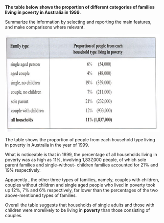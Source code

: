 **The table below shows the proportion of different categories of families living in poverty in Australia in 1999.**

Summarize the information by selecting and reporting the main features, and make comparisons where relevant.

![](/assets/4-1.jpg)

The table shows the proportion of people from each household type living in poverty in Australia in the year of 1999.

What is noticeable is that in 1999, the percentage of all households living in poverty was as high as 11%, involving 1,837,000 people, of which sole parent families and single-without- children families accounted for 21% and 19% respectively.

Apparently , the other three types of families, namely, couples with children, couples without children and single aged people who lived in poverty took up 12%, 7% and 6% respectively, far lower than the percentages of the two above-mentioned types of families.

Overall the table suggests that households of single adults and those with children were morelikely to be living in **poverty** than those consisting of couples.

